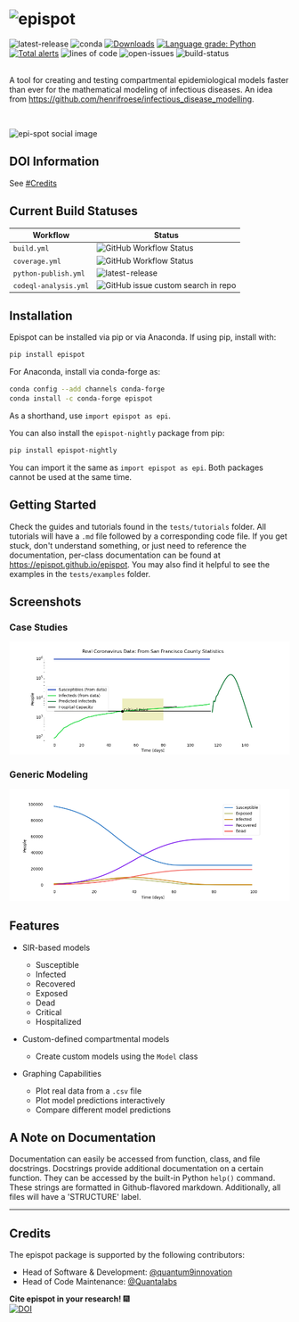 # ![epispot](https://i.ibb.co/hXMjrCV/epi-spot.png)
![latest-release](https://shields.mitmproxy.org/pypi/v/epispot.svg?color=success)
![conda](https://anaconda.org/conda-forge/epispot/badges/installer/conda.svg)
[![Downloads](https://pepy.tech/badge/epispot)](https://pepy.tech/project/epispot)
[![Language grade: Python](https://img.shields.io/lgtm/grade/python/g/quantum9Innovation/epispot.svg?logo=lgtm&logoWidth=18)](https://lgtm.com/projects/g/quantum9Innovation/epispot/context:python)
[![Total alerts](https://img.shields.io/lgtm/alerts/g/quantum9Innovation/epispot.svg?logo=lgtm&logoWidth=18)](https://lgtm.com/projects/g/quantum9Innovation/epispot/alerts/)
![lines of code](https://img.shields.io/tokei/lines/github/epispot/epispot?color=orange)
![open-issues](https://img.shields.io/github/issues-raw/epispot/epispot?color=orange)
![build-status](https://github.com/epispot/epispot/workflows/build/badge.svg?branch=master)
<br><br>

A tool for creating and testing compartmental epidemiological models faster than ever for the mathematical modeling of infectious 
diseases. An idea from https://github.com/henrifroese/infectious_disease_modelling.

<br>

![epi-spot social image](https://docs.google.com/drawings/d/e/2PACX-1vT6zazkjjnz8UMZz7mxPFXjnvC1Q1HgBLGcNwt0DEqla5N10kC_LPcdbuWae2VBWgCL7kynE8vCTzru/pub?w=1440&h=1080)

## DOI Information
See [#Credits](https://github.com/epispot/epispot/#credits)

## Current Build Statuses
| Workflow | Status |
| --- | --- |
| `build.yml` | ![GitHub Workflow Status](https://shields.mitmproxy.org/github/workflow/status/epispot/epispot/build?label=build%203.7%2C%203.8%2C%203.9) |
| `coverage.yml` | ![GitHub Workflow Status](https://shields.mitmproxy.org/github/workflow/status/epispot/epispot/coverage?label=code%20coverage%20reporting) |
| `python-publish.yml` | ![latest-release](https://shields.mitmproxy.org/pypi/v/epispot.svg?color=success) |
| `codeql-analysis.yml` | ![GitHub issue custom search in repo](https://img.shields.io/github/issues-search/epispot/epispot?color=success&label=known%20vulnerabilities&query=VULNERABILITY) |

## Installation

Epispot can be installed via pip or via Anaconda.
If using pip, install with:
```bash
pip install epispot
```
For Anaconda, install via conda-forge as:
```bash
conda config --add channels conda-forge
conda install -c conda-forge epispot
```

As a shorthand, use `import epispot as epi`.

You can also install the `epispot-nightly` package from pip:
``` bash
pip install epispot-nightly
```
You can import it the same as `import epispot as epi`. Both packages cannot be used at the same time.

## Getting Started

Check the guides and tutorials found
in the `tests/tutorials` folder. All tutorials will have a `.md` file
followed by a corresponding code file. If you get stuck, don't understand 
something, or just need to reference the documentation, per-class 
documentation can be found at https://epispot.github.io/epispot. You may also find 
it helpful to see the examples in the `tests/examples` folder.

## Screenshots
### Case Studies
![sf-case-study](tests/assets/compare-function.png)
### Generic Modeling
![line-graph](tests/assets/line-graph.png)

## Features

 - SIR-based models
    - Susceptible
    - Infected
    - Recovered
    - Exposed
    - Dead
    - Critical
    - Hospitalized
    
 - Custom-defined compartmental models
    - Create custom models using the `Model` class
 
 - Graphing Capabilities
    - Plot real data from a `.csv` file
    - Plot model predictions interactively
    - Compare different model predictions

## A Note on Documentation
Documentation can easily be accessed from function, class, and file docstrings.
Docstrings provide additional documentation on a certain function.
They can be accessed by the built-in Python `help()` command.
These strings are formatted in Github-flavored markdown.
Additionally, all files will have a 'STRUCTURE' label.

___
## Credits
The epispot package is supported by the following contributors:
 - Head of Software & Development: [@quantum9innovation](https://www.github.com/quantum9innovation)
 - Head of Code Maintenance: [@Quantalabs](https://www.github.com/quantalabs)

**Cite epispot in your research!** :fireworks: \
[![DOI](https://zenodo.org/badge/280527664.svg)](https://zenodo.org/badge/latestdoi/280527664)

